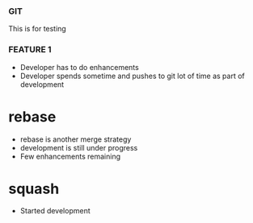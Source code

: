 ### GIT
This is for testing

### FEATURE 1
* Developer has to do enhancements
* Developer spends sometime and pushes to git lot of time as part of development

# rebase
* rebase is another merge strategy
* development is still under progress
* Few enhancements remaining

# squash
* Started development